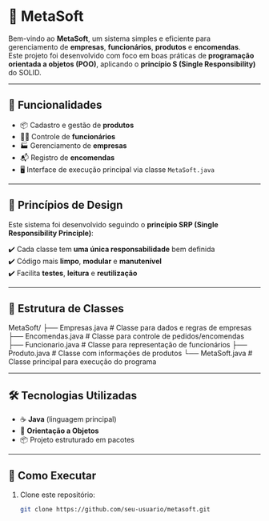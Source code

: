 # 🏢 MetaSoft

Bem-vindo ao **MetaSoft**, um sistema simples e eficiente para gerenciamento de **empresas**, **funcionários**, **produtos** e **encomendas**.  
Este projeto foi desenvolvido com foco em boas práticas de **programação orientada a objetos (POO)**, aplicando o **princípio S (Single Responsibility)** do SOLID.

---

## 🚀 Funcionalidades

- 📦 Cadastro e gestão de **produtos**
- 🧑‍💼 Controle de **funcionários**
- 🏭 Gerenciamento de **empresas**
- 📬 Registro de **encomendas**
- 🖥️ Interface de execução principal via classe `MetaSoft.java`

---

## 🧠 Princípios de Design

Este sistema foi desenvolvido seguindo o **princípio SRP (Single Responsibility Principle)**:

✔️ Cada classe tem **uma única responsabilidade** bem definida  
✔️ Código mais **limpo**, **modular** e **manutenível**  
✔️ Facilita **testes**, **leitura** e **reutilização**

---

## 🧱 Estrutura de Classes

MetaSoft/
├── Empresas.java # Classe para dados e regras de empresas
├── Encomendas.java # Classe para controle de pedidos/encomendas
├── Funcionario.java # Classe para representação de funcionários
├── Produto.java # Classe com informações de produtos
└── MetaSoft.java # Classe principal para execução do programa

---

## 🛠️ Tecnologias Utilizadas

- ☕ **Java** (linguagem principal)
- 🧰 **Orientação a Objetos**
- 📦 Projeto estruturado em pacotes

---

## 📂 Como Executar

1. Clone este repositório:
   ```bash
   git clone https://github.com/seu-usuario/metasoft.git

